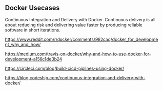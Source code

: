 ## Docker Usecases
Continuous Integration and Delivery with Docker. Continuous delivery is all about reducing risk and delivering value faster by producing reliable software in short iterations.

https://www.reddit.com/r/docker/comments/982cag/docker_for_development_why_and_how/

https://medium.com/travis-on-docker/why-and-how-to-use-docker-for-development-a156c1de3b24

https://circleci.com/blog/build-cicd-piplines-using-docker/

https://blog.codeship.com/continuous-integration-and-delivery-with-docker/
